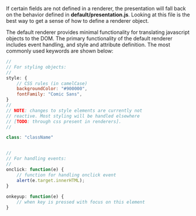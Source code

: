 If certain fields are not defined in a renderer, the presentation will fall back on the behavior defined in **default/presentation.js**. Looking at this file is the best way to get a sense of how to define a renderer object. 

The default renderer provides minimal functionality for translating javascript objects to the DOM. The primary functionality of the default renderer includes event handling, and style and attribute definition. The most commonly used keywords are shown below:

```javascript
//
// For styling objects:
//
style: {
    // CSS rules (in camelCase)
    backgroundColor: "#900000",
    fontFamily: "Comic Sans",
}
//
// NOTE: changes to style elements are currently not 
// reactive. Most styling will be handled elsewhere
// [TODO: through css present in renderers].
//

class: "className"


//
// For handling events:
//
onclick: function(e) {
    // function for handling onclick event
    alert(e.target.innerHTML);
}
 
onkeyup: function(e) {
    // when key is pressed with focus on this element   
}

```
